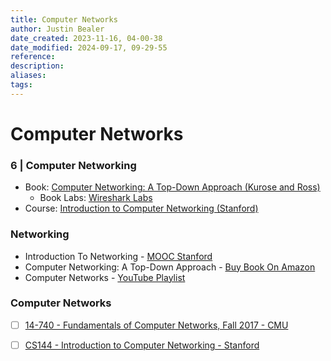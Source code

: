 ```yaml
---
title: Computer Networks
author: Justin Bealer
date_created: 2023-11-16, 04-00-38
date_modified: 2024-09-17, 09-29-55
reference: 
description: 
aliases: 
tags: 
---
```

# Computer Networks

### 6 | Computer Networking
- Book: [Computer Networking: A Top-Down Approach (Kurose and Ross)](https://smile.amazon.com/Computer-Networking-Top-Down-Approach-7th/dp/0133594149/)
  - Book Labs: [Wireshark Labs](http://www-net.cs.umass.edu/wireshark-labs/)
- Course: [Introduction to Computer Networking (Stanford)](https://www.youtube.com/playlist?list=PLvFG2xYBrYAQCyz4Wx3NPoYJOFjvU7g2Z)

### Networking

- Introduction To Networking - [MOOC Stanford](https://stanford.io/1GXRYzS)
- Computer Networking: A Top-Down Approach - [Buy Book On Amazon](https://amzn.to/2vju3Jz)
- Computer Networks - [YouTube Playlist](https://m.youtube.com/playlist?list=PLEbnTDJUr_IegfoqO4iPnPYQui46QqT0j)

### Computer Networks

- [ ] [14-740 - Fundamentals of Computer Networks, Fall 2017 - CMU](http://www.ini740.com/F17/index.html)
- [ ] [CS144 - Introduction to Computer Networking - Stanford](https://lagunita.stanford.edu/courses/Engineering/Networking-SP/SelfPaced/about)

